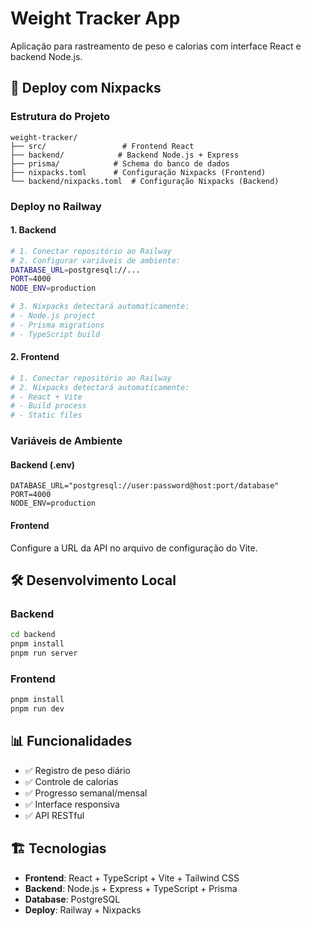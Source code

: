 # Weight Tracker App

Aplicação para rastreamento de peso e calorias com interface React e backend Node.js.

## 🚀 Deploy com Nixpacks

### Estrutura do Projeto

```
weight-tracker/
├── src/                 # Frontend React
├── backend/            # Backend Node.js + Express
├── prisma/            # Schema do banco de dados
├── nixpacks.toml      # Configuração Nixpacks (Frontend)
└── backend/nixpacks.toml  # Configuração Nixpacks (Backend)
```

### Deploy no Railway

#### 1. Backend

```bash
# 1. Conectar repositório ao Railway
# 2. Configurar variáveis de ambiente:
DATABASE_URL=postgresql://...
PORT=4000
NODE_ENV=production

# 3. Nixpacks detectará automaticamente:
# - Node.js project
# - Prisma migrations
# - TypeScript build
```

#### 2. Frontend

```bash
# 1. Conectar repositório ao Railway
# 2. Nixpacks detectará automaticamente:
# - React + Vite
# - Build process
# - Static files
```

### Variáveis de Ambiente

#### Backend (.env)

```env
DATABASE_URL="postgresql://user:password@host:port/database"
PORT=4000
NODE_ENV=production
```

#### Frontend

Configure a URL da API no arquivo de configuração do Vite.

## 🛠️ Desenvolvimento Local

### Backend

```bash
cd backend
pnpm install
pnpm run server
```

### Frontend

```bash
pnpm install
pnpm run dev
```

## 📊 Funcionalidades

- ✅ Registro de peso diário
- ✅ Controle de calorias
- ✅ Progresso semanal/mensal
- ✅ Interface responsiva
- ✅ API RESTful

## 🏗️ Tecnologias

- **Frontend**: React + TypeScript + Vite + Tailwind CSS
- **Backend**: Node.js + Express + TypeScript + Prisma
- **Database**: PostgreSQL
- **Deploy**: Railway + Nixpacks
